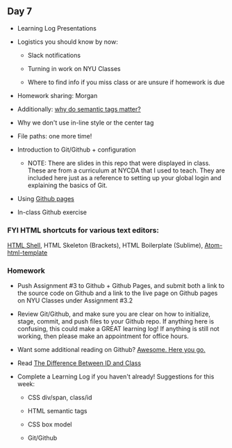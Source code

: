 ## Day 7

* Learning Log Presentations

* Logistics you should know by now: 
    
    * Slack notifications
    
    * Turning in work on NYU Classes
    
    * Where to find info if you miss class or are unsure if homework is due

* Homework sharing: Morgan

* Additionally: [why do semantic tags matter?](https://shapeshed.com/the-importance-of-semantic-markup/)

* Why we don't use in-line style or the center tag

* File paths: one more time!
        
* Introduction to Git/Github + configuration

    * NOTE: There are slides in this repo that were displayed in class. These are from a curriculum at NYCDA that I used to teach. They are included here just as a reference to setting up your global login and explaining the basics of Git.

* Using [Github pages](https://pages.github.com/)

* In-class Github exercise

### FYI HTML shortcuts for various text editors: 
[HTML Shell](http://htmlshell.com/), HTML Skeleton (Brackets), HTML Boilerplate (Sublime), [Atom-html-template](https://atom.io/packages/atom-html-templates)


### Homework

* Push Assignment #3 to Github + Github Pages, and submit both a link to the source code on Github and a link to the live page on Github pages on NYU Classes under Assignment #3.2

* Review Git/Github, and make sure you are clear on how to initialize, stage, commit, and push files to your Github repo. If anything here is confusing, this could make a GREAT learning log! If anything is still not working, then please make an appointment for office hours.

* Want some additional reading on Github? [Awesome. Here you go.](http://mjwebster.github.io/DataJ/tipsheets/GitHubTutorial.pdf)

* Read [The Difference Between ID and Class](https://css-tricks.com/the-difference-between-id-and-class/)

* Complete a Learning Log if you haven't already! Suggestions for this week:
    
    * CSS div/span, class/id

    * HTML semantic tags

    * CSS box model

    * Git/Github